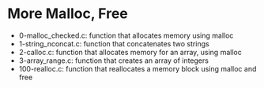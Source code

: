 # More Malloc, Free
* 0-malloc_checked.c: function that allocates memory using malloc
* 1-string_nconcat.c: function that concatenates two strings
* 2-calloc.c: function that allocates memory for an array, using malloc
* 3-array_range.c: function that creates an array of integers
* 100-realloc.c: function that reallocates a memory block using malloc and free
